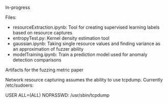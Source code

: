 In-progress

Files:
* resourceExtraction.ipynb: Tool for creating supervised learning labels based on resource captures
* entropyTest.py: Kernel density estimation tool
* gaussian.ipynb: Taking single resource values and finding variance as an approximation of fuzzer ability
* modelTraining.ipynb: Train a prediction model used for anomaly detection comparisons

Artifacts for the fuzzing metric paper

Network resource capturing assumes the ability to use tcpdump.
Currently /etc/sudoers:

USER ALL=(ALL) NOPASSWD: /usr/sbin/tcpdump

